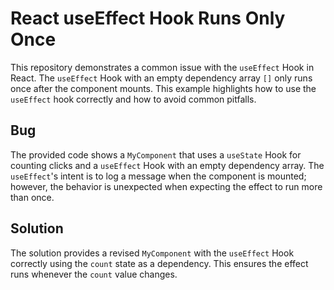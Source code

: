# React useEffect Hook Runs Only Once

This repository demonstrates a common issue with the `useEffect` Hook in React. The `useEffect` Hook with an empty dependency array `[]` only runs once after the component mounts.  This example highlights how to use the `useEffect` hook correctly and how to avoid common pitfalls. 

## Bug

The provided code shows a `MyComponent` that uses a `useState` Hook for counting clicks and a `useEffect` Hook with an empty dependency array. The `useEffect`'s intent is to log a message when the component is mounted; however, the behavior is unexpected when expecting the effect to run more than once.

## Solution

The solution provides a revised `MyComponent` with the `useEffect` Hook correctly using the `count` state as a dependency. This ensures the effect runs whenever the `count` value changes.